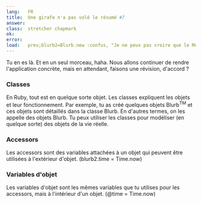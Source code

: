 ```yaml
---
lang:   FR
title:  Une girafe n'a pas volé le résumé #7
answer:
class:  stretcher chapmark
ok:
error:
load:   prev;blurb2=Blurb.new :confus, "Je ne peux pas croire que le Mont Blanc a été volé !"
---
```


Tu en es là. Et en un seul morceau, haha. Nous allons continuer de rendre l'application concrète, mais en attendant, faisons une révision, d'accord ?

### Classes
En Ruby, tout est en quelque sorte objet.
Les classes expliquent les objets et leur fonctionnement.
Par exemple, tu as créé quelques objets Blurb<sup>TM</sup> et ces objets sont détaillés dans la classe Blurb.
En d'autres termes, on les appelle des objets Blurb.
Tu peux utiliser les classes pour modéliser (en quelque sorte) des objets de la vie réelle.

### Accessors
Les accessors sont des variables attachées à un objet qui peuvent être utilisées à l'extérieur d'objet.
(blurb2.time = Time.now)

### Variables d'objet
Les variables d'objet sont les mêmes variables que tu utilises pour les accessors, mais à l'intérieur d'un objet.
(@time = Time.now)
